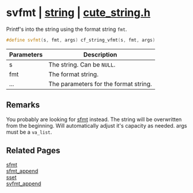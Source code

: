 # svfmt | [string](https://github.com/RandyGaul/cute_framework/blob/master/docs/string/README.md) | [cute_string.h](https://github.com/RandyGaul/cute_framework/blob/master/include/cute_string.h)

Printf's into the string using the format string `fmt`.

```cpp
#define svfmt(s, fmt, args) cf_string_vfmt(s, fmt, args)
```

Parameters | Description
--- | ---
s | The string. Can be `NULL`.
fmt | The format string.
... | The parameters for the format string.

## Remarks

You probably are looking for [sfmt](https://github.com/RandyGaul/cute_framework/blob/master/docs/string/sfmt.md) instead. The string will be overwritten from the beginning. Will automatically adjust it's
capacity as needed. args must be a `va_list`.

## Related Pages

[sfmt](https://github.com/RandyGaul/cute_framework/blob/master/docs/string/sfmt.md)  
[sfmt_append](https://github.com/RandyGaul/cute_framework/blob/master/docs/string/sfmt_append.md)  
[sset](https://github.com/RandyGaul/cute_framework/blob/master/docs/string/sset.md)  
[svfmt_append](https://github.com/RandyGaul/cute_framework/blob/master/docs/string/svfmt_append.md)  
